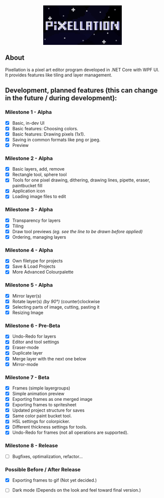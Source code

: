 <p align="center"><img align="center" src="logo-big.png" alt="pixellation logo"></p>

## About

Pixellation is a pixel art editor program developed in .NET Core with WPF UI. It provides features like tiling and layer management.

## Development, planned features (this can change in the future / during development):

### Milestone 1 - Alpha
- [x] Basic, in-dev UI
- [x] Basic features: Choosing colors.
- [x] Basic features: Drawing pixels (1x1).
- [x] Saving in common formats like png or jpeg.
- [x] Preview

### Milestone 2 - Alpha
- [x] Basic layers, add, remove
- [x] Rectangle tool, sphere tool
- [x] Tools for one pixel drawing, dithering, drawing lines, pipette, eraser, paintbucket fill
- [x] Application icon
- [x] Loading image files to edit

### Milestone 3 - Alpha
- [x] Transparency for layers
- [x] Tiling
- [x] Draw tool previews *(eg. see the line to be drawn before applied)*
- [x] Ordering, managing layers

### Milestone 4 - Alpha
- [x] Own filetype for projects
- [x] Save & Load Projects
- [x] More Advanced Colourpalette

### Milestone 5 - Alpha
- [x] Mirror layer(s)
- [x] Rotate layer(s) *(by 90°)* (counter)clockwise
- [x] Selecting parts of image, cutting, pasting it
- [x] Resizing Image

### Milestone 6 - Pre-Beta

- [x] Undo-Redo for layers
- [x] Editor and tool settings
- [x] Eraser-mode
- [x] Duplicate layer
- [x] Merge layer with the next one below
- [x] Mirror-mode

### Milestone 7 - Beta

- [x] Frames (simple layergroups)
- [x] Simple animation preview
- [x] Exporting frames as one merged image
- [x] Exporting frames to spritesheet
- [x] Updated project structure for saves
- [x] Same color paint bucket tool.
- [x] HSL settings for colorpicker.
- [x] Different thickness settings for tools.
- [x] Undo-Redo for frames (not all operations are supported).

### Milestone 8 - Release

- [ ] Bugfixes, optimalization, refactor...

### Possible Before / After Release
- [x] Exporting frames to gif (Not yet decided.)
- [ ] Dark mode (Depends on the look and feel toward final version.)

